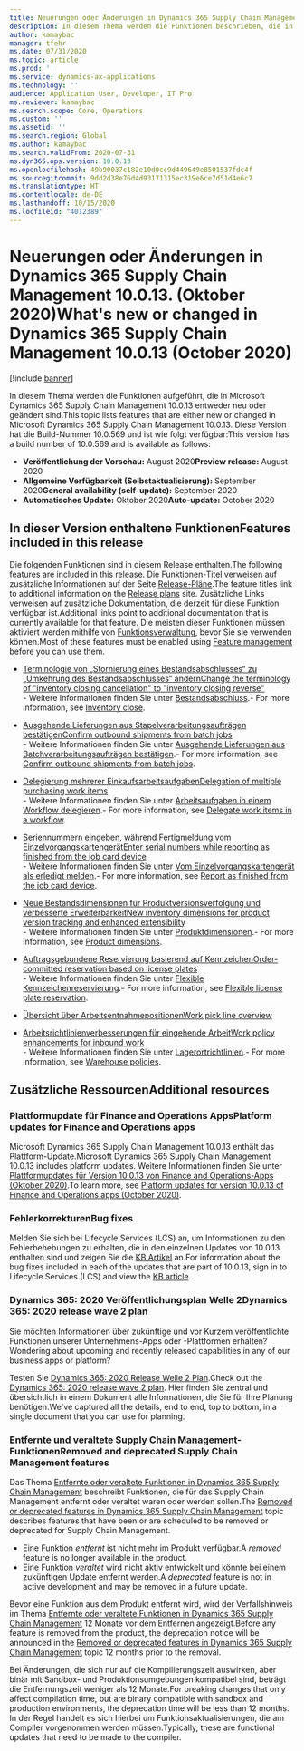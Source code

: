 ```yaml
---
title: Neuerungen oder Änderungen in Dynamics 365 Supply Chain Management 10.0.13. (Oktober 2020)
description: In diesem Thema werden die Funktionen beschrieben, die in Dynamics 365 Supply Chain Management 10.0.13 neu oder geändert wurden.
author: kamaybac
manager: tfehr
ms.date: 07/31/2020
ms.topic: article
ms.prod: ''
ms.service: dynamics-ax-applications
ms.technology: ''
audience: Application User, Developer, IT Pro
ms.reviewer: kamaybac
ms.search.scope: Core, Operations
ms.custom: ''
ms.assetid: ''
ms.search.region: Global
ms.author: kamaybac
ms.search.validFrom: 2020-07-31
ms.dyn365.ops.version: 10.0.13
ms.openlocfilehash: 49b90037c182e10d0cc9d449649e8501537fdc4f
ms.sourcegitcommit: 9dd2d38e76d4d93171315ec319e6ce7d51d4e6c7
ms.translationtype: HT
ms.contentlocale: de-DE
ms.lasthandoff: 10/15/2020
ms.locfileid: "4012389"
---
```

# <a name="whats-new-or-changed-in-dynamics-365-supply-chain-management-10013-october-2020"></a><span data-ttu-id="4f5eb-103">Neuerungen oder Änderungen in Dynamics 365 Supply Chain Management 10.0.13. (Oktober 2020)</span><span class="sxs-lookup"><span data-stu-id="4f5eb-103">What's new or changed in Dynamics 365 Supply Chain Management 10.0.13 (October 2020)</span></span>

[!include [banner](../includes/banner.md)]

<span data-ttu-id="4f5eb-104">In diesem Thema werden die Funktionen aufgeführt, die in Microsoft Dynamics 365 Supply Chain Management 10.0.13 entweder neu oder geändert sind.</span><span class="sxs-lookup"><span data-stu-id="4f5eb-104">This topic lists features that are either new or changed in Microsoft Dynamics 365 Supply Chain Management 10.0.13.</span></span> <span data-ttu-id="4f5eb-105">Diese Version hat die Build-Nummer 10.0.569 und ist wie folgt verfügbar:</span><span class="sxs-lookup"><span data-stu-id="4f5eb-105">This version has a build number of 10.0.569 and is available as follows:</span></span>

- <span data-ttu-id="4f5eb-106">**Veröffentlichung der Vorschau:** August 2020</span><span class="sxs-lookup"><span data-stu-id="4f5eb-106">**Preview release:** August 2020</span></span>
- <span data-ttu-id="4f5eb-107">**Allgemeine Verfügbarkeit (Selbstaktualisierung):** September 2020</span><span class="sxs-lookup"><span data-stu-id="4f5eb-107">**General availability (self-update):** September 2020</span></span>
- <span data-ttu-id="4f5eb-108">**Automatisches Update:** Oktober 2020</span><span class="sxs-lookup"><span data-stu-id="4f5eb-108">**Auto-update:** October 2020</span></span>

## <a name="features-included-in-this-release"></a><span data-ttu-id="4f5eb-109">In dieser Version enthaltene Funktionen</span><span class="sxs-lookup"><span data-stu-id="4f5eb-109">Features included in this release</span></span>

<span data-ttu-id="4f5eb-110">Die folgenden Funktionen sind in diesem Release enthalten.</span><span class="sxs-lookup"><span data-stu-id="4f5eb-110">The following features are included in this release.</span></span> <span data-ttu-id="4f5eb-111">Die Funktionen-Titel verweisen auf zusätzliche Informationen auf der Seite [Release-Pläne](https://docs.microsoft.com/dynamics365/release-plans/).</span><span class="sxs-lookup"><span data-stu-id="4f5eb-111">The feature titles link to additional information on the [Release plans](https://docs.microsoft.com/dynamics365/release-plans/) site.</span></span> <span data-ttu-id="4f5eb-112">Zusätzliche Links verweisen auf zusätzliche Dokumentation, die derzeit für diese Funktion verfügbar ist.</span><span class="sxs-lookup"><span data-stu-id="4f5eb-112">Additional links point to additional documentation that is currently available for that feature.</span></span> <span data-ttu-id="4f5eb-113">Die meisten dieser Funktionen müssen aktiviert werden mithilfe von [Funktionsverwaltung](../../fin-ops-core/fin-ops/get-started/feature-management/feature-management-overview.md), bevor Sie sie verwenden können.</span><span class="sxs-lookup"><span data-stu-id="4f5eb-113">Most of these features must be enabled using [Feature management](../../fin-ops-core/fin-ops/get-started/feature-management/feature-management-overview.md) before you can use them.</span></span>

- [<span data-ttu-id="4f5eb-114">Terminologie von „Stornierung eines Bestandsabschlusses“ zu „Umkehrung des Bestandsabschlusses“ ändern</span><span class="sxs-lookup"><span data-stu-id="4f5eb-114">Change the terminology of "inventory closing cancellation" to "inventory closing reverse"</span></span>](https://docs.microsoft.com/dynamics365-release-plan/2020wave1/dynamics365-supply-chain-management/change-terminology-inventory-closing-cancellation-inventory-closing-reverse)<br> <span data-ttu-id="4f5eb-115">- Weitere Informationen finden Sie unter [Bestandsabschluss](../cost-management/inventory-close.md).</span><span class="sxs-lookup"><span data-stu-id="4f5eb-115">- For more information, see [Inventory close](../cost-management/inventory-close.md).</span></span>

- [<span data-ttu-id="4f5eb-116">Ausgehende Lieferungen aus Stapelverarbeitungsaufträgen bestätigen</span><span class="sxs-lookup"><span data-stu-id="4f5eb-116">Confirm outbound shipments from batch jobs</span></span>](https://docs.microsoft.com/dynamics365-release-plan/2020wave2/finance-operations/dynamics365-supply-chain-management/confirm-outbound-shipments-batch-jobs)<br> <span data-ttu-id="4f5eb-117">- Weitere Informationen finden Sie unter [Ausgehende Lieferungen aus Batchverarbeitungsaufträgen bestätigen](../warehousing/confirm-outbound-shipments-from-batch-jobs.md).</span><span class="sxs-lookup"><span data-stu-id="4f5eb-117">- For more information, see [Confirm outbound shipments from batch jobs](../warehousing/confirm-outbound-shipments-from-batch-jobs.md).</span></span>

- [<span data-ttu-id="4f5eb-118">Delegierung mehrerer Einkaufsarbeitsaufgaben</span><span class="sxs-lookup"><span data-stu-id="4f5eb-118">Delegation of multiple purchasing work items</span></span>](https://docs.microsoft.com/dynamics365-release-plan/2020wave1/dynamics365-supply-chain-management/delegation-multiple-purchasing-work-items)<br> <span data-ttu-id="4f5eb-119">- Weitere Informationen finden Sie unter [Arbeitsaufgaben in einem Workflow delegieren](../../fin-ops-core/fin-ops/organization-administration/tasks/delegate-work-items-workflow.md).</span><span class="sxs-lookup"><span data-stu-id="4f5eb-119">- For more information, see [Delegate work items in a workflow](../../fin-ops-core/fin-ops/organization-administration/tasks/delegate-work-items-workflow.md).</span></span>

- [<span data-ttu-id="4f5eb-120">Seriennummern eingeben, während Fertigmeldung vom Einzelvorgangskartengerät</span><span class="sxs-lookup"><span data-stu-id="4f5eb-120">Enter serial numbers while reporting as finished from the job card device</span></span>](https://docs.microsoft.com/dynamics365-release-plan/2020wave2/finance-operations/dynamics365-supply-chain-management/enter-serial-numbers-while-reporting-as-finished-job-card-device)<br> <span data-ttu-id="4f5eb-121">- Weitere Informationen finden Sie unter [Vom Einzelvorgangskartengerät als erledigt melden](../production-control/report-finished-job-device.md).</span><span class="sxs-lookup"><span data-stu-id="4f5eb-121">- For more information, see [Report as finished from the job card device](../production-control/report-finished-job-device.md).</span></span>

- [<span data-ttu-id="4f5eb-122">Neue Bestandsdimensionen für Produktversionsverfolgung und verbesserte Erweiterbarkeit</span><span class="sxs-lookup"><span data-stu-id="4f5eb-122">New inventory dimensions for product version tracking and enhanced extensibility</span></span>](https://docs.microsoft.com/dynamics365-release-plan/2020wave2/finance-operations/dynamics365-supply-chain-management/new-inventory-dimensions-product-version-tracking-enhanced-extensibility)<br> <span data-ttu-id="4f5eb-123">- Weitere Informationen finden Sie unter [Produktdimensionen](../pim/product-dimensions.md).</span><span class="sxs-lookup"><span data-stu-id="4f5eb-123">- For more information, see [Product dimensions](../pim/product-dimensions.md).</span></span>

- [<span data-ttu-id="4f5eb-124">Auftragsgebundene Reservierung basierend auf Kennzeichen</span><span class="sxs-lookup"><span data-stu-id="4f5eb-124">Order-committed reservation based on license plates</span></span>](https://docs.microsoft.com/dynamics365-release-plan/2020wave2/finance-operations/dynamics365-supply-chain-management/order-committed-reservation-based-license-plates-lp-picking-processing)<br> <span data-ttu-id="4f5eb-125">- Weitere Informationen finden Sie unter [Flexible Kennzeichenreservierung](../warehousing/flexible-warehouse-level-dimension-reservation.md#flexible-license-plate-reservation).</span><span class="sxs-lookup"><span data-stu-id="4f5eb-125">- For more information, see [Flexible license plate reservation](../warehousing/flexible-warehouse-level-dimension-reservation.md#flexible-license-plate-reservation).</span></span>

- [<span data-ttu-id="4f5eb-126">Übersicht über Arbeitsentnahmepositionen</span><span class="sxs-lookup"><span data-stu-id="4f5eb-126">Work pick line overview</span></span>](https://docs.microsoft.com/dynamics365-release-plan/2020wave2/finance-operations/dynamics365-supply-chain-management/work-pick-line-overview)

- [<span data-ttu-id="4f5eb-127">Arbeitsrichtlinienverbesserungen für eingehende Arbeit</span><span class="sxs-lookup"><span data-stu-id="4f5eb-127">Work policy enhancements for inbound work</span></span>](https://docs.microsoft.com/dynamics365-release-plan/2020wave2/finance-operations/dynamics365-supply-chain-management/work-policy-enhancements-inbound-work)<br> <span data-ttu-id="4f5eb-128">- Weitere Informationen finden Sie unter [Lagerortrichtlinien](../warehousing/warehouse-work-policies.md).</span><span class="sxs-lookup"><span data-stu-id="4f5eb-128">- For more information, see [Warehouse policies](../warehousing/warehouse-work-policies.md).</span></span>

## <a name="additional-resources"></a><span data-ttu-id="4f5eb-129">Zusätzliche Ressourcen</span><span class="sxs-lookup"><span data-stu-id="4f5eb-129">Additional resources</span></span>

### <a name="platform-updates-for-finance-and-operations-apps"></a><span data-ttu-id="4f5eb-130">Plattformupdate für Finance and Operations Apps</span><span class="sxs-lookup"><span data-stu-id="4f5eb-130">Platform updates for Finance and Operations apps</span></span>

<span data-ttu-id="4f5eb-131">Microsoft Dynamics 365 Supply Chain Management 10.0.13 enthält das Plattform-Update.</span><span class="sxs-lookup"><span data-stu-id="4f5eb-131">Microsoft Dynamics 365 Supply Chain Management 10.0.13 includes platform updates.</span></span> <span data-ttu-id="4f5eb-132">Weitere Informationen finden Sie unter [Plattformupdates für Version 10.0.13 von Finance and Operations-Apps (Oktober 2020)](../../fin-ops-core/dev-itpro/get-started/whats-new-platform-updates-10-0-13.md).</span><span class="sxs-lookup"><span data-stu-id="4f5eb-132">To learn more, see [Platform updates for version 10.0.13 of Finance and Operations apps (October 2020)](../../fin-ops-core/dev-itpro/get-started/whats-new-platform-updates-10-0-13.md).</span></span>

### <a name="bug-fixes"></a><span data-ttu-id="4f5eb-133">Fehlerkorrekturen</span><span class="sxs-lookup"><span data-stu-id="4f5eb-133">Bug fixes</span></span>

<span data-ttu-id="4f5eb-134">Melden Sie sich bei Lifecycle Services (LCS) an, um Informationen zu den Fehlerbehebungen zu erhalten, die in den einzelnen Updates von 10.0.13 enthalten sind und zeigen Sie die [KB Artikel](https://fix.lcs.dynamics.com/Issue/Details?bugId=476824&dbType=3&qc=18d329e7d9887a622bada690791f5814dbbef22bb6f4eaada3718299f40132fd) an.</span><span class="sxs-lookup"><span data-stu-id="4f5eb-134">For information about the bug fixes included in each of the updates that are part of 10.0.13, sign in to Lifecycle Services (LCS) and view the [KB article](https://fix.lcs.dynamics.com/Issue/Details?bugId=476824&dbType=3&qc=18d329e7d9887a622bada690791f5814dbbef22bb6f4eaada3718299f40132fd).</span></span> 

### <a name="dynamics-365-2020-release-wave-2-plan"></a><span data-ttu-id="4f5eb-135">Dynamics 365: 2020 Veröffentlichungsplan Welle 2</span><span class="sxs-lookup"><span data-stu-id="4f5eb-135">Dynamics 365: 2020 release wave 2 plan</span></span>

<span data-ttu-id="4f5eb-136">Sie möchten Informationen über zukünftige und vor Kurzem veröffentlichte Funktionen unserer Unternehmens-Apps oder -Plattformen erhalten?</span><span class="sxs-lookup"><span data-stu-id="4f5eb-136">Wondering about upcoming and recently released capabilities in any of our business apps or platform?</span></span>

<span data-ttu-id="4f5eb-137">Testen Sie [Dynamics 365: 2020 Release Welle 2 Plan](https://docs.microsoft.com/dynamics365-release-plan/2020wave2/index).</span><span class="sxs-lookup"><span data-stu-id="4f5eb-137">Check out the [Dynamics 365: 2020 release wave 2 plan](https://docs.microsoft.com/dynamics365-release-plan/2020wave2/index).</span></span> <span data-ttu-id="4f5eb-138">Hier finden Sie zentral und übersichtlich in einem Dokument alle Informationen, die Sie für Ihre Planung benötigen.</span><span class="sxs-lookup"><span data-stu-id="4f5eb-138">We've captured all the details, end to end, top to bottom, in a single document that you can use for planning.</span></span>

### <a name="removed-and-deprecated-supply-chain-management-features"></a><span data-ttu-id="4f5eb-139">Entfernte und veraltete Supply Chain Management-Funktionen</span><span class="sxs-lookup"><span data-stu-id="4f5eb-139">Removed and deprecated Supply Chain Management features</span></span>

<span data-ttu-id="4f5eb-140">Das Thema [Entfernte oder veraltete Funktionen in Dynamics 365 Supply Chain Management](removed-deprecated-features-scm-updates.md) beschreibt Funktionen, die für das Supply Chain Management entfernt oder veraltet waren oder werden sollen.</span><span class="sxs-lookup"><span data-stu-id="4f5eb-140">The [Removed or deprecated features in Dynamics 365 Supply Chain Management](removed-deprecated-features-scm-updates.md) topic describes features that have been or are scheduled to be removed or deprecated for Supply Chain Management.</span></span>

- <span data-ttu-id="4f5eb-141">Eine Funktion *entfernt* ist nicht mehr im Produkt verfügbar.</span><span class="sxs-lookup"><span data-stu-id="4f5eb-141">A *removed* feature is no longer available in the product.</span></span>
- <span data-ttu-id="4f5eb-142">Eine Funktion *veraltet* wird nicht aktiv entwickelt und könnte bei einem zukünftigen Update entfernt werden.</span><span class="sxs-lookup"><span data-stu-id="4f5eb-142">A *deprecated* feature is not in active development and may be removed in a future update.</span></span>

<span data-ttu-id="4f5eb-143">Bevor eine Funktion aus dem Produkt entfernt wird, wird der Verfallshinweis im Thema [Entfernte oder veraltete Funktionen in Dynamics 365 Supply Chain Management](removed-deprecated-features-scm-updates.md) 12 Monate vor dem Entfernen angezeigt.</span><span class="sxs-lookup"><span data-stu-id="4f5eb-143">Before any feature is removed from the product, the deprecation notice will be announced in the [Removed or deprecated features in Dynamics 365 Supply Chain Management](removed-deprecated-features-scm-updates.md) topic 12 months prior to the removal.</span></span>

<span data-ttu-id="4f5eb-144">Bei Änderungen, die sich nur auf die Kompilierungszeit auswirken, aber binär mit Sandbox- und Produktionsumgebungen kompatibel sind, beträgt die Entfernungszeit weniger als 12 Monate.</span><span class="sxs-lookup"><span data-stu-id="4f5eb-144">For breaking changes that only affect compilation time, but are binary compatible with sandbox and production environments, the deprecation time will be less than 12 months.</span></span> <span data-ttu-id="4f5eb-145">In der Regel handelt es sich hierbei um Funktionsaktualisierungen, die am Compiler vorgenommen werden müssen.</span><span class="sxs-lookup"><span data-stu-id="4f5eb-145">Typically, these are functional updates that need to be made to the compiler.</span></span>
